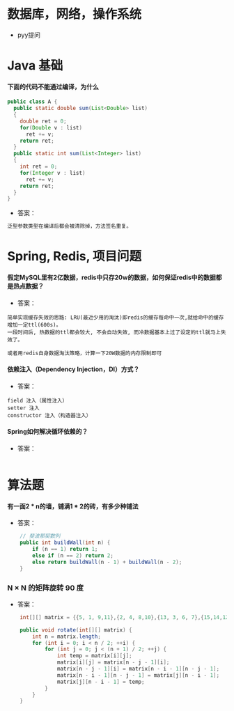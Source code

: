 # 数据库，网络，操作系统
- pyy提问

# Java 基础
#### 下面的代码不能通过编译，为什么
```java
public class A {
  public static double sum(List<Double> list)
  {
    double ret = 0;
    for(Double v : list)
      ret += v;
    return ret;
  }
  public static int sum(List<Integer> list)
  {
    int ret = 0;
    for(Integer v : list)
      ret += v;
    return ret;
  }
}
```
- 答案：
```javascript
泛型参数类型在编译后都会被清除掉，方法签名重复。
```

# Spring, Redis, 项目问题
#### 假定MySQL里有2亿数据，redis中只存20w的数据，如何保证redis中的数据都是热点数据？
- 答案：
```
简单实现缓存失效的思路: LRU(最近少用的淘汰)即redis的缓存每命中一次,就给命中的缓存增加一定ttl(600s)。
一段时间后, 热数据的ttl都会较大, 不会自动失效, 而冷数据基本上过了设定的ttl就马上失效了。

或者用redis自身数据淘汰策略，计算一下20W数据的内存限制即可
```

#### 依赖注入（Dependency Injection，DI）方式？
- 答案：
```
field 注入（属性注入）
setter 注入
constructor 注入（构造器注入）
```

#### Spring如何解决循环依赖的？
- 答案：
```

```

# 算法题
#### 有一面2 * n的墙，铺满1 * 2的砖，有多少种铺法
- 答案：
```java
    // 斐波那契数列
    public int buildWall(int n) {
        if (n == 1) return 1;
        else if (n == 2) return 2;
        else return buildWall(n - 1) + buildWall(n - 2);
    }
```

### N × N 的矩阵旋转 90 度
- 答案：
```java
    int[][] matrix = {{5, 1, 9,11},{2, 4, 8,10},{13, 3, 6, 7},{15,14,12,16}};

    public void rotate(int[][] matrix) {
        int n = matrix.length;
        for (int i = 0; i < n / 2; ++i) {
            for (int j = 0; j < (n + 1) / 2; ++j) {
                int temp = matrix[i][j];
                matrix[i][j] = matrix[n - j - 1][i];
                matrix[n - j - 1][i] = matrix[n - i - 1][n - j - 1];
                matrix[n - i - 1][n - j - 1] = matrix[j][n - i - 1];
                matrix[j][n - i - 1] = temp;
            }
        }
    }
```






